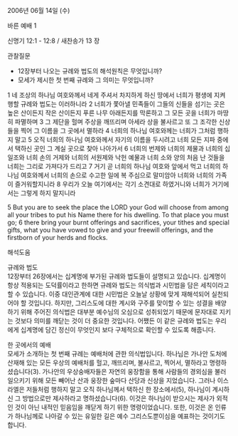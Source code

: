 2006년 06월 14일 (수)

바른 예배 1



신명기 12:1 - 12:8 / 새찬송가 13 장


관찰질문
- 12장부터 나오는 규례와 법도의 해석원칙은 무엇입니까?
- 모세가 제시한 첫 번째 규례와 그 의미는 무엇입니까? 

1 네 조상의 하나님 여호와께서 네게 주셔서 차지하게 하신 땅에서 너희가 평생에 지켜 행할 규례와 법도는 이러하니라 2 너희가 쫓아낼 민족들이 그들의 신들을 섬기는 곳은 높은 산이든지 작은 산이든지 푸른 나무 아래든지를 막론하고 그 모든 곳을 너희가 마땅히 파멸하며 3 그 제단을 헐며 주상을 깨뜨리며 아세라 상을 불사르고 또 그 조각한 신상들을 찍어 그 이름을 그 곳에서 멸하라 4 너희의 하나님 여호와께는 너희가 그처럼 행하지 말고 5 오직 너희의 하나님 여호와께서 자기의 이름을 두시려고 너희 모든 지파 중에서 택하신 곳인 그 계실 곳으로 찾아 나아가서 6 너희의 번제와 너희의 제물과 너희의 십일조와 너희 손의 거제와 너희의 서원제와 낙헌 예물과 너희 소와 양의 처음 난 것들을 너희는 그리로 가져다가 드리고 7 거기 곧 너희의 하나님 여호와 앞에서 먹고 너희의 하나님 여호와께서 너희의 손으로 수고한 일에 복 주심으로 말미암아 너희와 너희의 가족이 즐거워할지니라 8 우리가 오늘 여기에서는 각기 소견대로 하였거니와 너희가 거기에서는 그렇게 하지 말지니라 

5  But you are to seek the place the LORD your God will choose from among all your tribes to put his Name there for his dwelling. To that place you must go; 6  there bring your burnt offerings and sacrifices, your tithes and special gifts, what you have vowed to give and your freewill offerings, and the firstborn of your herds and flocks.

해석도움





규례와 법도  
12장부터 26장에서는 십계명에 부가된 규례와 법도들이 설명되고 있습니다. 십계명이 항상 적용되는 도덕률이라고 한하면 규례와 법도는 의식법과 시민법을 담은 세칙이라고 할 수 있습니다. 이중 대인관계에 대한 시민법은 오늘날 상황에 맞게 재해석되어 실천되어야 할 것입니다. 하지만, 그리스도에 대한 계시와 구주를 맞이할 수 있는 성결을 배양하기 위해 주어진 의식법은 대부분 예수님의 오심으로 성취되었기 때문에 문자대로 지키는 것보다 의미를 깨닫는 것이 더 중요한 것입니다. 어쨌든 이 같은 규례와 법도는 우리에게 십계명에 담긴 정신이 무엇인지 보다 구체적으로 확인할 수 있도록 해줍니다. 

한 곳에서의 예배  
모세가 소개하는 첫 번째 규례는 예배처에 관한 의식법입니다. 하나님은 가나안 도처에 산재해 있는 모든 우상의 예배처를 헐고, 깨뜨리며, 불사르고, 찍어서, 멸하라고 명령하셨습니다(3). 가나안의 우상숭배자들은 자연의 웅장함을 통해 사람들의 경외심을 불러일으키기 위해 모든 빼어난 산과 웅장한 숲마다 산당과 신상을 지었습니다. 그러나 이스라엘은 저들처럼 행하지 말고 오직 하나님께서 택하신 한 장소에서(5), 하나님이 계시하신 그 방법으로만 제사하라고 명하셨습니다(6). 이것은 하나님이 받으시는 제사가 외적인 것이 아닌 내적인 믿음임을 깨닫게 하기 위한 명령이었습니다. 또한, 이것은 온 인류가 하나님께로 나아갈 수 있는 유일한 길은 예수 그리스도뿐이심을 예표하는 것이기도 합니다.